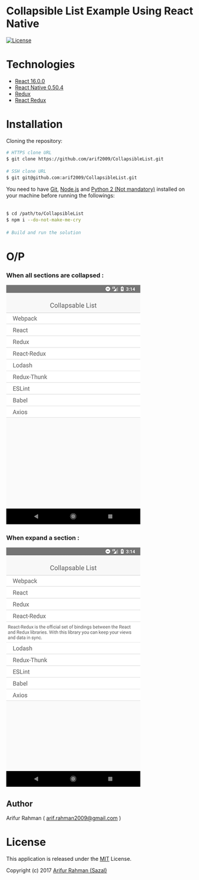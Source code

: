 # Collapsible List Example Using React Native

[![License](https://img.shields.io/npm/l/express.svg)](http://opensource.org/licenses/MIT)

# Technologies

* [React 16.0.0](https://reactjs.org/)
* [React Native 0.50.4](https://facebook.github.io/react-native/)
* [Redux](https://redux.js.org/)
* [React Redux](https://github.com/reactjs/react-redux.git)

# Installation

Cloning the repository:

```bash
# HTTPS clone URL
$ git clone https://github.com/arif2009/CollapsibleList.git

# SSH clone URL
$ git git@github.com:arif2009/CollapsibleList.git
```

You need to have [Git](https://git-scm.com/), [Node.js](https://nodejs.org/en/) and [Python 2 (Not mandatory)](https://www.python.org/) installed on your machine before running the followings:

```bash

$ cd /path/to/CollapsibleList
$ npm i --do-not-make-me-cry

# Build and run the solution
```

# O/P

### When all sections are collapsed :
![When all sections are collapsed](https://github.com/arif2009/CollapsibleList/blob/master/collapse.png)

### When expand a section :
![When expand a section](https://github.com/arif2009/CollapsibleList/blob/master/no-collapse.png)

## Author
Arifur Rahman ( arif.rahman2009@gmail.com )

# License

This application is released under the [MIT](http://www.opensource.org/licenses/MIT) License.

Copyright (c) 2017 [Arifur Rahman (Sazal)](http://arifur-rahman-sazal.blogspot.com/)
